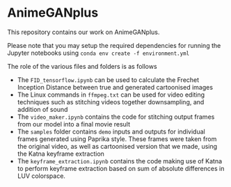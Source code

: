 # AnimeGANplus
This repository contains our work on AnimeGANplus.

Please note that you may setup the required dependencies for running the Jupyter notebooks using 
`conda env create -f environment.yml`

The role of the various files and folders is as follows
- The `FID_tensorflow.ipynb` can be used to calculate the Frechet Inception Distance between true and generated cartoonised images
- The Linux commands in `ffmpeg.txt` can be used for video editing techniques such as stitching videos together downsampling, and addition of sound
- The `video_maker.ipynb` contains the code for stitching output frames from our model into a final movie result
- The `samples` folder contains `demo` inputs and outputs for individual frames generated using Paprika style. These frames were taken from the original video, as well as cartoonised version that we made, using the Katna keyframe extraction
- The `keyframe_extraction.ipynb` contains the code making use of Katna to perform keyframe extraction based on sum of absolute differences in LUV colorspace.
